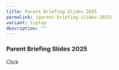 ```yaml
---
title: Parent Briefing Slides 2025
permalink: /parent-briefing-slides-2025/
variant: tiptap
description: ""
---
```

<h3>Parent Briefing Slides 2025</h3>
<p>Click</p>